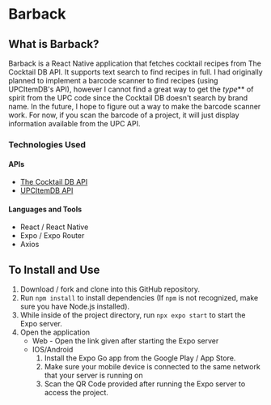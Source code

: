 Barback
======

What is Barback?
------
Barback is a React Native application that fetches cocktail recipes from The Cocktail DB API. It supports text search to find recipes in full.
I had originally planned to implement a barcode scanner to find recipes (using UPCItemDB's API), however I cannot find a great way to get the _type_** of spirit
from the UPC code since the Cocktail DB doesn't search by brand name. In the future, I hope to figure out a way to make the barcode scanner work. For now, if you scan the
barcode of a project, it will just display information available from the UPC API.

### Technologies Used
#### APIs
* [The Cocktail DB API](https://www.thecocktaildb.com/api.php)
* [UPCItemDB API](https://devs.upcitemdb.com/)

#### Languages and Tools
* React / React Native
* Expo / Expo Router
* Axios

To Install and Use
------
1. Download / fork and clone into this GitHub repository.
2. Run `npm install` to install dependencies (If `npm` is not recognized, make sure you have Node.js installed).
3. While inside of the project directory, run `npx expo start` to start the Expo server.
4. Open the application
    * Web - Open the link given after starting the Expo server
    * IOS/Android
        1. Install the Expo Go app from the Google Play / App Store.
        2. Make sure your mobile device is connected to the same network that your server is running on
        3. Scan the QR Code provided after running the Expo server to access the project.